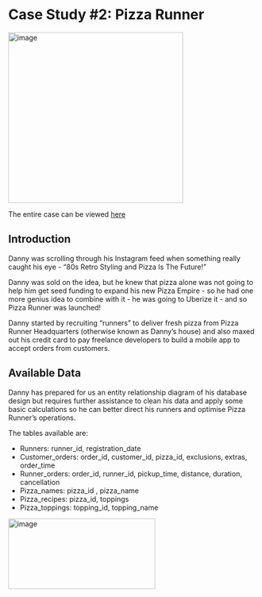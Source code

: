 #  **Case Study #2: Pizza Runner**

<img width="352" height="344" alt="image" src="https://github.com/user-attachments/assets/11d6aa29-62ca-4e70-8422-9e9dd95cc4b7" />

The entire case can be viewed [here](https://8weeksqlchallenge.com/case-study-2/)

## **Introduction**
Danny was scrolling through his Instagram feed when something really caught his eye - “80s Retro Styling and Pizza Is The Future!”

Danny was sold on the idea, but he knew that pizza alone was not going to help him get seed funding to expand his new Pizza Empire - so he had one more genius idea to combine with it - he was going to Uberize it - and so Pizza Runner was launched!

Danny started by recruiting “runners” to deliver fresh pizza from Pizza Runner Headquarters (otherwise known as Danny’s house) and also maxed out his credit card to pay freelance developers to build a mobile app to accept orders from customers.

## **Available Data**

Danny has prepared for us an entity relationship diagram of his database design but requires further assistance to clean his data and apply some basic calculations so he can better direct his runners and optimise Pizza Runner’s operations.

The tables available are: 

- Runners: runner_id, registration_date
- Customer_orders: order_id, customer_id, pizza_id, exclusions, extras, order_time
- Runner_orders: order_id, runner_id, pickup_time, distance, duration, cancellation
- Pizza_names: pizza_id , pizza_name
- Pizza_recipes: pizza_id, toppings 
- Pizza_toppings: topping_id, topping_name

<img width="296" height="142" alt="image" src="https://github.com/user-attachments/assets/80634710-4b51-4279-a197-e144acb7fcf9" />
